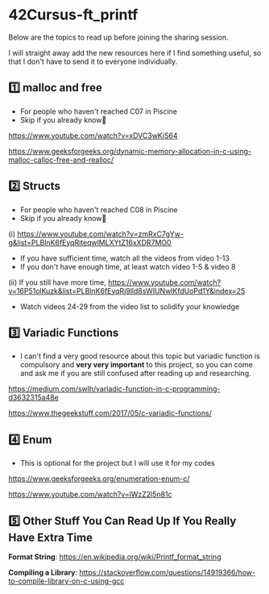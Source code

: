 # 42Cursus-ft_printf
Below are the topics to read up before joining the sharing session.

I will straight away add the new resources here if I find something useful, so that I don't have to send it to everyone individually.

## :one: **malloc and free** 
- For people who haven't reached C07 in Piscine
- Skip if you already know:grimacing:

https://www.youtube.com/watch?v=xDVC3wKjS64

https://www.geeksforgeeks.org/dynamic-memory-allocation-in-c-using-malloc-calloc-free-and-realloc/

## :two: **Structs** 
- For people who haven't reached C08 in Piscine
- Skip if you already know:grimacing: 

(i) https://www.youtube.com/watch?v=zmRxC7gYw-g&list=PLBlnK6fEyqRiteqwlMLXYtZ16xXDR7MO0
- If you have sufficient time, watch all the videos from video 1-13
- If you don't have enough time, at least watch video 1-5 & video 8

(ii) If you still have more time, https://www.youtube.com/watch?v=16P51olKuzk&list=PLBlnK6fEyqRj9lld8sWIUNwlKfdUoPd1Y&index=25
- Watch videos 24-29 from the video list to solidify your knowledge

## :three:  **Variadic Functions** 
- I can't find a very good resource about this topic but variadic function is compulsory and **very very important** to this project, so you can come and ask me if you are still confused after reading up and researching.

https://medium.com/swlh/variadic-function-in-c-programming-d3632315a48e

https://www.thegeekstuff.com/2017/05/c-variadic-functions/

## :four: **Enum** 
- This is optional for the project but I will use it for my codes

https://www.geeksforgeeks.org/enumeration-enum-c/

https://www.youtube.com/watch?v=lWzZ2l5n81c

## :five:  Other Stuff You Can Read Up If You Really Have Extra Time

**Format String**: https://en.wikipedia.org/wiki/Printf_format_string

**Compiling a Library**: https://stackoverflow.com/questions/14919366/how-to-compile-library-on-c-using-gcc
